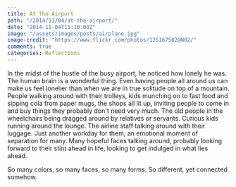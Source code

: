 ```yaml
---
title: At The Airport
path: "/2014/11/04/at-the-airport/"
date: "2014-11-04T15:10:00Z"
image: "/assets/images/posts/airplane.jpg"
image-credit: "https://www.flickr.com/photos/125167502@N02/"
comments: true
categories: Reflections
---
```

In the midst of the hustle of the busy airport, he noticed how lonely he was.<span class="more"></span> The human brain is a wonderful thing. Even having people all around us can make us feel lonelier than when we are in true solitude on top of a mountain. People walking around with their trolleys, kids munching on to fast food and sipping cola from paper mugs, the shops all lit up, inviting people to come in and buy things they probably don't need very much. The old people in the wheelchairs being dragged around by relatives or servants. Curious kids running around the lounge.
The airline staff talking around with their luggage. Just another workday for them, an emotional moment of separation for many. Many hopeful faces talking around, probably looking forward to their stint ahead in life, looking to get indulged in what lies ahead.

So many colors, so many faces, so many forms. So different, yet connected somehow.